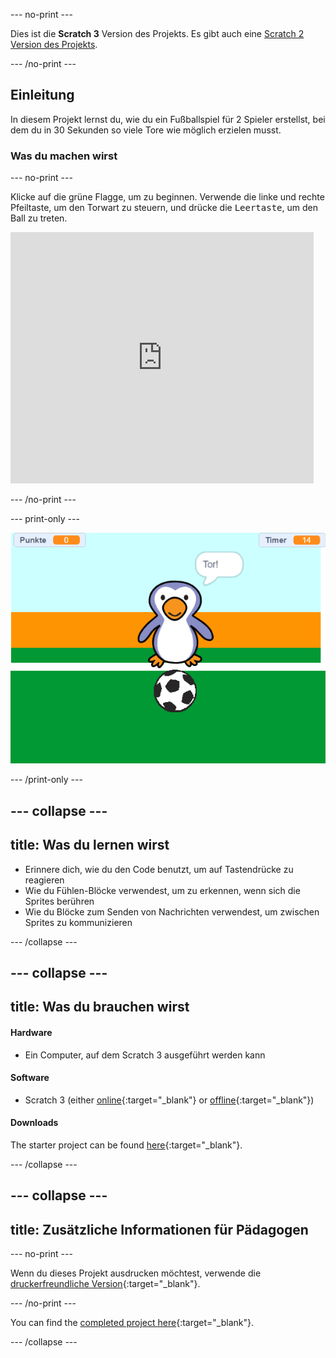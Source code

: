 --- no-print ---

Dies ist die **Scratch 3** Version des Projekts. Es gibt auch eine [Scratch 2 Version des Projekts](https://projects.raspberrypi.org/en/projects/beat-the-goalie-scratch2).

--- /no-print ---

## Einleitung

In diesem Projekt lernst du, wie du ein Fußballspiel für 2 Spieler erstellst, bei dem du in 30 Sekunden so viele Tore wie möglich erzielen musst.

### Was du machen wirst

--- no-print ---

Klicke auf die grüne Flagge, um zu beginnen. Verwende die linke und rechte Pfeiltaste, um den Torwart zu steuern, und drücke die <kbd>Leertaste</kbd>, um den Ball zu treten.

<div class="scratch-preview">
  <iframe allowtransparency="true" width="485" height="402" src="https://scratch.mit.edu/projects/embed/285942132/?autostart=false" frameborder="0" scrolling="no"></iframe>
</div>

--- /no-print ---

--- print-only ---

![Bildschirmfoto des Spiels](images/goalie-final.png)

--- /print-only ---

--- collapse ---
---
title: Was du lernen wirst
---

- Erinnere dich, wie du den Code benutzt, um auf Tastendrücke zu reagieren
- Wie du Fühlen-Blöcke verwendest, um zu erkennen, wenn sich die Sprites berühren
- Wie du Blöcke zum Senden von Nachrichten verwendest, um zwischen Sprites zu kommunizieren

--- /collapse ---

--- collapse ---
---
title: Was du brauchen wirst
---

#### Hardware

+ Ein Computer, auf dem Scratch 3 ausgeführt werden kann

#### Software

+ Scratch 3 (either [online](https://rpf.io/scratchon){:target="_blank"} or [offline](https://rpf.io/scratchoff){:target="_blank"})

#### Downloads

The starter project can be found [here](https://rpf.io/p/en/beat-the-goalie-go){:target="_blank"}.

--- /collapse ---

--- collapse ---
---
title: Zusätzliche Informationen für Pädagogen
---

--- no-print ---

Wenn du dieses Projekt ausdrucken möchtest, verwende die [druckerfreundliche Version](https://projects.raspberrypi.org/en/projects/beat-the-goalie/print){:target="_blank"}.

--- /no-print ---

You can find the [completed project here](https://rpf.io/p/en/beat-the-goalie-get){:target="_blank"}.

--- /collapse ---

